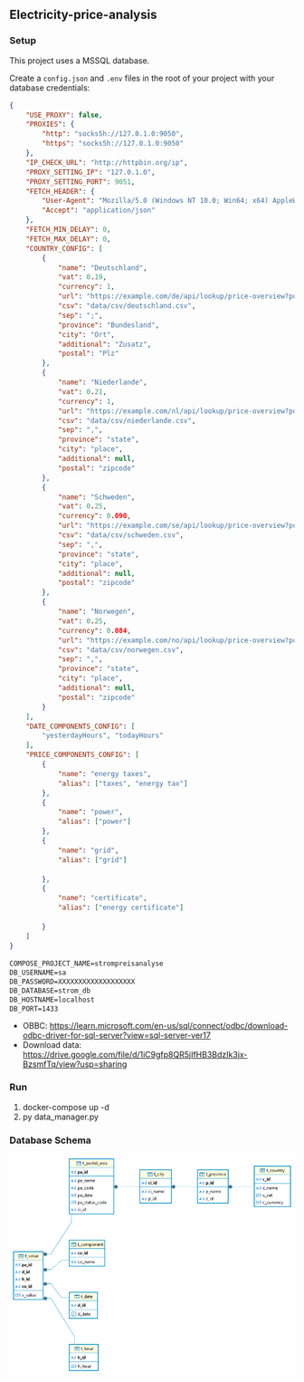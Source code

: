
## Electricity-price-analysis

### Setup

This project uses a MSSQL database.

Create a `config.json` and `.env` files in the root of your project with your database credentials:

```json
{
    "USE_PROXY": false,
    "PROXIES": {
        "http": "socks5h://127.0.1.0:9050",
        "https": "socks5h://127.0.1.0:9050"
    },
    "IP_CHECK_URL": "http://httpbin.org/ip",
    "PROXY_SETTING_IP": "127.0.1.0",
    "PROXY_SETTING_PORT": 9051,
    "FETCH_HEADER": {
        "User-Agent": "Mozilla/5.0 (Windows NT 10.0; Win64; x64) AppleWebKit/537.36 (KHTML, like Gecko) Chrome/114.0.0.0 Safari/537.36",
        "Accept": "application/json"
    },
    "FETCH_MIN_DELAY": 0,
    "FETCH_MAX_DELAY": 0,
    "COUNTRY_CONFIG": [
        {
            "name": "Deutschland",
            "vat": 0.19,
            "currency": 1,
            "url": "https://example.com/de/api/lookup/price-overview?postalCode=",
            "csv": "data/csv/deutschland.csv",
            "sep": ";",
            "province": "Bundesland",
            "city": "Ort",
            "additional": "Zusatz",
            "postal": "Plz"
        },
        {
            "name": "Niederlande",
            "vat": 0.21,
            "currency": 1,
            "url": "https://example.com/nl/api/lookup/price-overview?postalCode=",
            "csv": "data/csv/niederlande.csv",
            "sep": ",",
            "province": "state",
            "city": "place",
            "additional": null,
            "postal": "zipcode"
        },
        {
            "name": "Schweden",
            "vat": 0.25,
            "currency": 0.090,
            "url": "https://example.com/se/api/lookup/price-overview?postalCode=",
            "csv": "data/csv/schweden.csv",
            "sep": ",",
            "province": "state",
            "city": "place",
            "additional": null,
            "postal": "zipcode"
        },
        {
            "name": "Norwegen",
            "vat": 0.25,
            "currency": 0.084,
            "url": "https://example.com/no/api/lookup/price-overview?postalCode=",
            "csv": "data/csv/norwegen.csv",
            "sep": ",",
            "province": "state",
            "city": "place",
            "additional": null,
            "postal": "zipcode"
        }
    ],
    "DATE_COMPONENTS_CONFIG": [
        "yesterdayHours", "todayHours"
    ],
    "PRICE_COMPONENTS_CONFIG": [
        {
            "name": "energy taxes",
            "alias": ["taxes", "energy tax"]
        },
        {
            "name": "power",
            "alias": ["power"]
        },
        {
            "name": "grid",
            "alias": ["grid"]

        },
        {
            "name": "certificate",
            "alias": ["energy certificate"]

        }
    ]
}
```

```
COMPOSE_PROJECT_NAME=strompreisanalyse
DB_USERNAME=sa
DB_PASSWORD=XXXXXXXXXXXXXXXXXXX
DB_DATABASE=strom_db
DB_HOSTNAME=localhost
DB_PORT=1433
```

* OBBC: https://learn.microsoft.com/en-us/sql/connect/odbc/download-odbc-driver-for-sql-server?view=sql-server-ver17
* Download data: https://drive.google.com/file/d/1iC9gfp8QR5jIfHB3BdzIk3jx-BzsmfTq/view?usp=sharing

### Run
1. docker-compose up -d
2. py data_manager.py

### Database Schema
![Database Schema](data/img/schema.png)